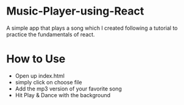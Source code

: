 # Music-Player-using-React
A simple app that plays a song which I created following a tutorial to practice the fundamentals of react. 
# How to Use 
- Open up index.html
- simply click on choose file 
- Add the mp3 version of your favorite song 
- Hit Play & Dance with the background 
